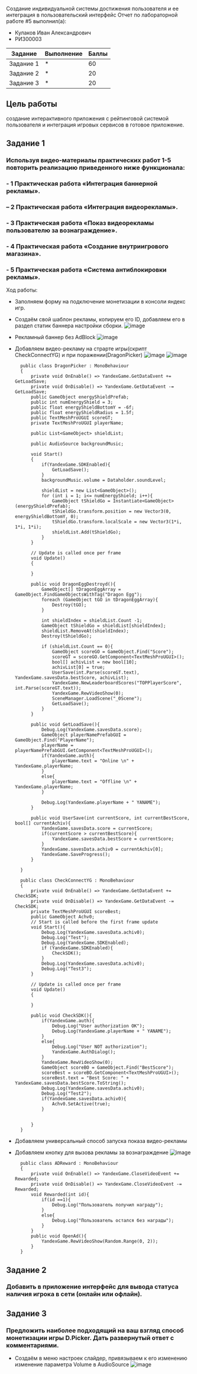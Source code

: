 Создание индивидуальной системы достижения пользователя и ее интеграция в пользовательский интерфейс
Отчет по лабораторной работе #5 выполнил(а):
- Кулаков Иван Александрович
- РИ300003

| Задание | Выполнение | Баллы |
| ------ | ------ | ------ |
| Задание 1 | * |   60 |
| Задание 2 | * |   20 |
| Задание 3 | * |   20 |

## Цель работы
создание интерактивного приложения с рейтинговой системой пользователя и интеграция игровых сервисов в готовое приложение.
## Задание 1
### Используя видео-материалы практических работ 1-5 повторить реализацию приведенного ниже функционала:
### - 1 Практическая работа «Интеграция баннерной рекламы».
### – 2 Практическая работа «Интеграция видеорекламы».
### - 3 Практическая работа «Показ видеорекламы пользователю за вознаграждение».
### - 4 Практическая работа «Создание внутриигрового магазина».
### - 5 Практическая работа «Система антиблокировки рекламы».
Ход работы:
- Заполняем форму на подключение монетизации в консоли яндекс игр.
- Создаём свой шаблон рекламы, копируем его ID, добавляем его в раздел статик баннера настройки сборки.
![image](https://github.com/Snoubort/Game-Sevases-Lab6/blob/main/MatForReadMe/SettingBannerAd.PNG)
- Рекламный баннер без AdBlock
![image](https://github.com/Snoubort/Game-Sevases-Lab6/blob/main/MatForReadMe/AdBlock.PNG)
- Добавляем видео-рекламу на страрте игры(скрипт CheckConnectYG) и при поражении(DragonPicker)
![image](https://github.com/Snoubort/Game-Sevases-Lab6/blob/main/MatForReadMe/ADOnStartGame.PNG)
![image](https://github.com/Snoubort/Game-Sevases-Lab6/blob/main/MatForReadMe/ADInMenu.PNG)



        public class DragonPicker : MonoBehaviour
        {
            private void OnEnable() => YandexGame.GetDataEvent += GetLoadSave;
            private void OnDisable() => YandexGame.GetDataEvent -= GetLoadSave;
            public GameObject energyShieldPrefab;
            public int numEnergyShield = 3;
            public float energyShieldBottomY = -6f;
            public float energyShieldRadius = 1.5f;
            public TextMeshProUGUI scoreGT;
            private TextMeshProUGUI playerName;

            public List<GameObject> shieldList;

            public AudioSource backgroundMusic;

            void Start()
            {
                if(YandexGame.SDKEnabled){
                    GetLoadSave();
                }
                backgroundMusic.volume = Dataholder.soundLevel;

                shieldList = new List<GameObject>();
                for (int i = 1; i<= numEnergyShield; i++){
                    GameObject tShieldGo = Instantiate<GameObject>(energyShieldPrefab);
                    tShieldGo.transform.position = new Vector3(0, energyShieldBottomY, 0);
                    tShieldGo.transform.localScale = new Vector3(1*i, 1*i, 1*i);
                    shieldList.Add(tShieldGo);
                }
            }

            // Update is called once per frame
            void Update()
            {

            }

            public void DragonEggDestroyd(){
                GameObject[] tDragonEggArray = GameObject.FindGameObjectsWithTag("Dragon Egg");
                foreach (GameObject tGO in tDragonEggArray){
                    Destroy(tGO);
                }

                int shieldIndex = shieldList.Count -1;
                GameObject tShieldGo = shieldList[shieldIndex];
                shieldList.RemoveAt(shieldIndex);
                Destroy(tShieldGo);

                if (shieldList.Count == 0){
                    GameObject scoreGO = GameObject.Find("Score");
                    scoreGT = scoreGO.GetComponent<TextMeshProUGUI>();
                    bool[] achivList = new bool[10];
                    achivList[0] = true;
                    UserSave(int.Parse(scoreGT.text), YandexGame.savesData.bestScore, achivList);
                    YandexGame.NewLeaderboardScores("TOPPlayerScore", int.Parse(scoreGT.text));
                    YandexGame.RewVideoShow(0);
                    SceneManager.LoadScene("_0Scene");
                    GetLoadSave();
                }
            }

            public void GetLoadSave(){
                Debug.Log(YandexGame.savesData.score);
                GameObject playerNamePrefabGUI = GameObject.Find("PlayerName");
                playerName = playerNamePrefabGUI.GetComponent<TextMeshProUGUI>();
                if(YandexGame.auth){
                    playerName.text = "Online \n" + YandexGame.playerName;
                }
                else{
                    playerName.text = "Offline \n" + YandexGame.playerName;
                }

                Debug.Log(YandexGame.playerName + " YANAME");
            }

            public void UserSave(int currentScore, int currentBestScore, bool[] currentAchiv){
                YandexGame.savesData.score = currentScore;
                if(currentScore > currentBestScore){
                    YandexGame.savesData.bestScore = currentScore;
                }
                YandexGame.savesData.achiv0 = currentAchiv[0];
                YandexGame.SaveProgress();
            }

        }

        public class CheckConnectYG : MonoBehaviour
        {
            private void OnEnable() => YandexGame.GetDataEvent += CheckSDK;
            private void OnDisable() => YandexGame.GetDataEvent -= CheckSDK;
            private TextMeshProUGUI scoreBest;
            public GameObject Achv0;
            // Start is called before the first frame update
            void Start(){   
                Debug.Log(YandexGame.savesData.achiv0);
                Debug.Log("Test");
                Debug.Log(YandexGame.SDKEnabled);
                if (YandexGame.SDKEnabled){
                    CheckSDK();
                }
                Debug.Log(YandexGame.savesData.achiv0);
                Debug.Log("Test3");
            }

            // Update is called once per frame
            void Update()
            {

            }

            public void CheckSDK(){
                if(YandexGame.auth){
                    Debug.Log("User authorization OK");
                    Debug.Log(YandexGame.playerName + " YANAME");
                }
                else{
                    Debug.Log("User NOT authorization");
                    YandexGame.AuthDialog();
                }
                YandexGame.RewVideoShow(0);
                GameObject scoreBO = GameObject.Find("BestScore");
                scoreBest = scoreBO.GetComponent<TextMeshProUGUI>();
                scoreBest.text = "Best Score: " + YandexGame.savesData.bestScore.ToString();
                Debug.Log(YandexGame.savesData.achiv0);
                Debug.Log("Test2");
                if(YandexGame.savesData.achiv0){
                    Achv0.SetActive(true);
                }


            }
        }

        
      
- Добавляем универсальный способ запуска показа видео-рекламы
- Добавляем кнопку для вызова рекламы за вознаграждение
![image](https://github.com/Snoubort/Game-Sevases-Lab6/blob/main/MatForReadMe/AdButton.PNG)




        public class ADReward : MonoBehaviour
        {
            private void OnEnable() => YandexGame.CloseVideoEvent += Rewarded;
            private void OnDisable() => YandexGame.CloseVideoEvent -= Rewarded;
            void Rewarded(int id){
                if(id ==1){
                    Debug.Log("Пользователь получил награду");
                }
                else{
                    Debug.Log("Пользователь остался без награды");
                }
            }
            public void OpenAd(){
                YandexGame.RewVideoShow(Random.Range(0, 2));
            }
        }
        
        
        
## Задание 2
### Добавить в приложение интерфейс для вывода статуса наличия игрока в сети (онлайн или офлайн).


  

## Задание 3
### Предложить наиболее подходящий на ваш взгляд способ монетизации игры D.Picker. Дать развернутый ответ с комментариями.
- Создаём в меню настроек слайдер, привязываем к его изменению изменение параметра Volume в AudioSource
![image](https://github.com/Snoubort/Game-services-lab4/blob/main/MatForReadMe/Music.PNG)
